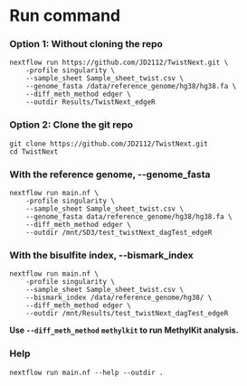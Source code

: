 # Run command

### Option 1: Without cloning the repo

```
nextflow run https://github.com/JD2112/TwistNext.git \
    -profile singularity \
    --sample_sheet Sample_sheet_twist.csv \
    --genome_fasta /data/reference_genome/hg38/hg38.fa \ 
    --diff_meth_method edger \
    --outdir Results/TwistNext_edgeR 
```

### Option 2: Clone the git repo

```
git clone https://github.com/JD2112/TwistNext.git
cd TwistNext
```

### With the reference genome, --genome\_fasta

```
nextflow run main.nf \
    -profile singularity \
    --sample_sheet Sample_sheet_twist.csv \
    --genome_fasta data/reference_genome/hg38/hg38.fa \ 
    --diff_meth_method edger \
    --outdir /mnt/SD3/test_twistNext_dagTest_edgeR 
```

### With the bisulfite index, --bismark\_index

```
nextflow run main.nf \
    -profile singularity \
    --sample_sheet Sample_sheet_twist.csv \
    --bismark_index /data/reference_genome/hg38/ \ 
    --diff_meth_method edger \
    --outdir /mnt/Results/test_twistNext_dagTest_edgeR 
```

**Use `--diff_meth_method`** **`methylkit` to run MethylKit analysis.**

### Help

```
nextflow run main.nf --help --outdir .
```

